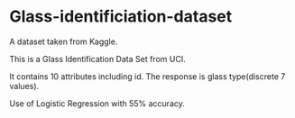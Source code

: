 # Glass-identificiation-dataset
A dataset taken from Kaggle.

This is a Glass Identification Data Set from UCI.

It contains 10 attributes including id. The response is glass type(discrete 7 values).

Use of Logistic Regression with 55% accuracy.
